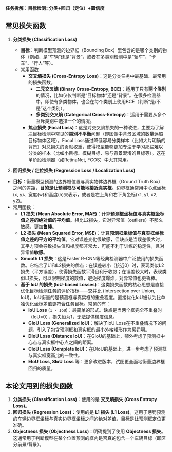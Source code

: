 **任务拆解：目标检测=分类+回归（定位）+置信度**

## 常见损失函数

1. **分类损失 (Classification Loss)**
   - **目标**：判断模型预测的边界框（Bounding Box）里包含的是哪个类别的物体（例如，是“车辆”还是“背景”，或者在多类别检测中是“轿车”、“卡车”、“行人”等）。
   - 常用函数
     - **交叉熵损失 (Cross-Entropy Loss)**：这是分类任务中最基础、最常用的损失函数。
       - **二元交叉熵 (Binary Cross-Entropy, BCE)**：适用于只有**两个类别**的情况，比如仅仅判断是“目标物体”还是“背景”。在很多检测器中，即使有多类物体，也会在每个类别上使用BCE（判断“是/不是”这个类别）。
       - **多类别交叉熵 (Categorical Cross-Entropy)**：适用于需要从多个互斥类别中选择一个的情况。
     - **焦点损失 (Focal Loss)**：这是对交叉熵损失的一种改进，主要为了解决目标检测中常见的**类别不平衡**问题（即图像中背景区域的数量远超目标物体区域）。Focal Loss通过降低容易分类样本（比如大片明确的背景）对总损失的贡献权重，使得模型能够更加专注于学习那些难以分类的样本（比如小目标、模糊目标、易与背景混淆的目标等）。这在单阶段检测器（如RetinaNet, FCOS）中尤其常用。

2. **回归损失 / 定位损失 (Regression Loss / Localization Loss)**

- **目标**：衡量模型预测的边界框位置与真实物体边界框（Ground Truth Box）之间的差距，**目的是让预测框尽可能地接近真实框**。边界框通常用中心点坐标(x, y)、宽度(w)和高度(h)来表示，或者是左上角和右下角坐标(x1, y1, x2, y2)。
- 常用函数：
  - **L1 损失 (Mean Absolute Error, MAE)**：计算**预测框坐标值与真实框坐标值之差的绝对值的平均值**。相比L2损失，它对异常值（outliers）不那么敏感，更加**鲁棒**。
  - **L2 损失 (Mean Squared Error, MSE)**：计算**预测框坐标值与真实框坐标值之差的平方的平均值**。它对误差变化很敏感，但缺点是当误差很大时，其平方项会导致损失值和梯度都非常大，可能不利于训练的稳定性，且对异常值**敏感**。
  - **Smooth L1 损失**：这是Faster R-CNN等经典检测器中广泛使用的损失函数。它结合了L1和L2损失的优点：在误差较小（接近0）时，表现类似L2损失（平方误差），使得损失函数平滑且利于收敛；在误差较大时，表现类似L1损失，可以限制梯度的数值，避免梯度爆炸，对异常值也更鲁棒。
  - **基于 IoU 的损失 (IoU-based Losses)**：这类损失函数的核心思想是直接优化目标检测任务的评价指标——交并比 (Intersection over Union, IoU)。IoU衡量的是预测框与真实框的重叠程度。直接优化IoU被认为比单独优化坐标差值更符合任务目标。常见的有：
    - **IoU Loss** (`1 - IoU`)：最简单的形式。缺点是当两个框完全不重叠时（IoU=0），损失恒为1，无法提供梯度信息。
    - **GIoU Loss (Generalized IoU)**：解决了IoU Loss在不重叠情况下的问题，引入了包含预测框和真实框的最小外接矩形作为惩罚项。
    - **DIoU Loss (Distance IoU)**：在GIoU的基础上，额外考虑了预测框中心点与真实框中心点之间的距离。
    - **CIoU Loss (Complete IoU)**：在DIoU的基础上，进一步考虑了预测框与真实框宽高比的一致性。
    - **EIoU Loss, SIoU Loss** 等：更多改进版本，试图更全面地衡量边界框回归的质量。

## 本论文用到的损失函数

1. **分类损失 (Classification Loss)**：使用的是 **交叉熵损失 (Cross Entropy Loss)**。
2. **回归损失 (Regression Loss)**：使用的是 **L1 损失 (L1 Loss)**。这用于惩罚预测的车辆边界框坐标与真实边界框坐标之间的绝对差值，目标是让预测框定位更准确。
3. **Objectness 损失 (Objectness Loss)**：明确提到了使用 **Objectness 损失**。这通常用于判断模型在某个位置预测的框内是否真的包含一个车辆目标（即区分前景/背景）。